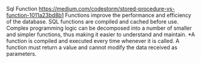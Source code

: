 Sql Function https://medium.com/codestorm/stored-procedure-vs-function-1011a23bd8b1
Functions improve the performance and efficiency of the database. SQL functions are compiled and cached before use. Complex programming logic can be decomposed into a number of smaller and simpler functions, thus making it easier to understand and maintain.
*A function is compiled and executed every time whenever it is called. A function must return a value and cannot modify the data received as parameters.